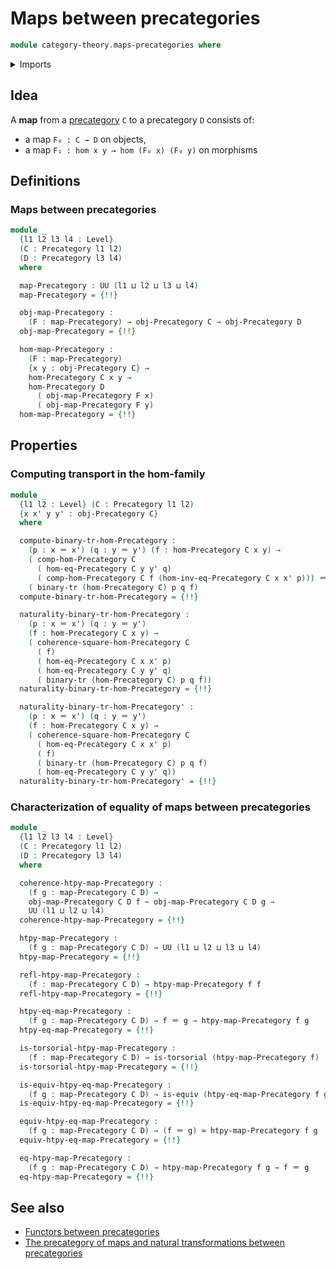 # Maps between precategories

```agda
module category-theory.maps-precategories where
```

<details><summary>Imports</summary>

```agda
open import category-theory.commuting-squares-of-morphisms-in-precategories
open import category-theory.maps-set-magmoids
open import category-theory.precategories

open import foundation.binary-transport
open import foundation.contractible-types
open import foundation.dependent-pair-types
open import foundation.equality-dependent-function-types
open import foundation.equivalences
open import foundation.function-types
open import foundation.functoriality-dependent-pair-types
open import foundation.fundamental-theorem-of-identity-types
open import foundation.homotopies
open import foundation.homotopy-induction
open import foundation.identity-types
open import foundation.structure-identity-principle
open import foundation.torsorial-type-families
open import foundation.universe-levels
```

</details>

## Idea

A **map** from a [precategory](category-theory.precategories.md) `C` to a
precategory `D` consists of:

- a map `F₀ : C → D` on objects,
- a map `F₁ : hom x y → hom (F₀ x) (F₀ y)` on morphisms

## Definitions

### Maps between precategories

```agda
module _
  {l1 l2 l3 l4 : Level}
  (C : Precategory l1 l2)
  (D : Precategory l3 l4)
  where

  map-Precategory : UU (l1 ⊔ l2 ⊔ l3 ⊔ l4)
  map-Precategory = {!!}

  obj-map-Precategory :
    (F : map-Precategory) → obj-Precategory C → obj-Precategory D
  obj-map-Precategory = {!!}

  hom-map-Precategory :
    (F : map-Precategory)
    {x y : obj-Precategory C} →
    hom-Precategory C x y →
    hom-Precategory D
      ( obj-map-Precategory F x)
      ( obj-map-Precategory F y)
  hom-map-Precategory = {!!}
```

## Properties

### Computing transport in the hom-family

```agda
module _
  {l1 l2 : Level} (C : Precategory l1 l2)
  {x x' y y' : obj-Precategory C}
  where

  compute-binary-tr-hom-Precategory :
    (p : x ＝ x') (q : y ＝ y') (f : hom-Precategory C x y) →
    ( comp-hom-Precategory C
      ( hom-eq-Precategory C y y' q)
      ( comp-hom-Precategory C f (hom-inv-eq-Precategory C x x' p))) ＝
    ( binary-tr (hom-Precategory C) p q f)
  compute-binary-tr-hom-Precategory = {!!}

  naturality-binary-tr-hom-Precategory :
    (p : x ＝ x') (q : y ＝ y')
    (f : hom-Precategory C x y) →
    ( coherence-square-hom-Precategory C
      ( f)
      ( hom-eq-Precategory C x x' p)
      ( hom-eq-Precategory C y y' q)
      ( binary-tr (hom-Precategory C) p q f))
  naturality-binary-tr-hom-Precategory = {!!}

  naturality-binary-tr-hom-Precategory' :
    (p : x ＝ x') (q : y ＝ y')
    (f : hom-Precategory C x y) →
    ( coherence-square-hom-Precategory C
      ( hom-eq-Precategory C x x' p)
      ( f)
      ( binary-tr (hom-Precategory C) p q f)
      ( hom-eq-Precategory C y y' q))
  naturality-binary-tr-hom-Precategory' = {!!}
```

### Characterization of equality of maps between precategories

```agda
module _
  {l1 l2 l3 l4 : Level}
  (C : Precategory l1 l2)
  (D : Precategory l3 l4)
  where

  coherence-htpy-map-Precategory :
    (f g : map-Precategory C D) →
    obj-map-Precategory C D f ~ obj-map-Precategory C D g →
    UU (l1 ⊔ l2 ⊔ l4)
  coherence-htpy-map-Precategory = {!!}

  htpy-map-Precategory :
    (f g : map-Precategory C D) → UU (l1 ⊔ l2 ⊔ l3 ⊔ l4)
  htpy-map-Precategory = {!!}

  refl-htpy-map-Precategory :
    (f : map-Precategory C D) → htpy-map-Precategory f f
  refl-htpy-map-Precategory = {!!}

  htpy-eq-map-Precategory :
    (f g : map-Precategory C D) → f ＝ g → htpy-map-Precategory f g
  htpy-eq-map-Precategory = {!!}

  is-torsorial-htpy-map-Precategory :
    (f : map-Precategory C D) → is-torsorial (htpy-map-Precategory f)
  is-torsorial-htpy-map-Precategory = {!!}

  is-equiv-htpy-eq-map-Precategory :
    (f g : map-Precategory C D) → is-equiv (htpy-eq-map-Precategory f g)
  is-equiv-htpy-eq-map-Precategory = {!!}

  equiv-htpy-eq-map-Precategory :
    (f g : map-Precategory C D) → (f ＝ g) ≃ htpy-map-Precategory f g
  equiv-htpy-eq-map-Precategory = {!!}

  eq-htpy-map-Precategory :
    (f g : map-Precategory C D) → htpy-map-Precategory f g → f ＝ g
  eq-htpy-map-Precategory = {!!}
```

## See also

- [Functors between precategories](category-theory.functors-precategories.md)
- [The precategory of maps and natural transformations between precategories](category-theory.precategory-of-maps-precategories.md)
